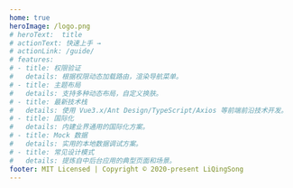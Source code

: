 ```yaml
---
home: true
heroImage: /logo.png
# heroText:  title
# actionText: 快速上手 →
# actionLink: /guide/
# features:
# - title: 权限验证
#   details: 根据权限动态加载路由，渲染导航菜单。
# - title: 主题布局
#   details: 支持多种动态布局，自定义换肤。
# - title: 最新技术栈
#   details: 使用 Vue3.x/Ant Design/TypeScript/Axios 等前端前沿技术开发。
# - title: 国际化
#   details: 内建业界通用的国际化方案。
# - title: Mock 数据
#   details: 实用的本地数据调试方案。
# - title: 常见设计模式
#   details: 提炼自中后台应用的典型页面和场景。
footer: MIT Licensed | Copyright © 2020-present LiQingSong
---
```


<Index />